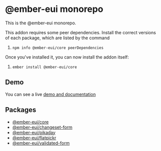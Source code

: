 # @ember-eui monorepo

This is the @ember-eui monorepo.

This addon requires some peer dependencies. Install the correct versions of each package, which are listed by the command

1. `npm info @ember-eui/core peerDependencies`


Once you've installed it, you can now install the addon itself:

1. `ember install @ember-eui/core`

## Demo

You can see a live [demo and documentation](https://ember-eui.netlify.app)

## Packages
- [@ember-eui/core](./packages/core/README.md)
- [@ember-eui/changeset-form](./packages/changeset-form/README.md)
- [@ember-eui/pikaday](./packages/pikaday/README.md)
- [@ember-eui/flatpickr](./packages/flatpickr/README.md)
- [@ember-eui/validated-form](./packages/validated-form/README.md)
